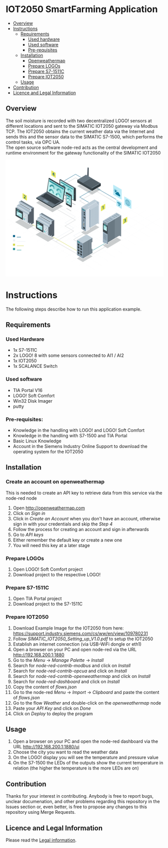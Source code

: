 # IOT2050 SmartFarming Application

- [Overview](#overview)
- [Instructions](#instructions)
  - [Requirements](#requirements)
    - [Used hardware](#used-hardware)
    - [Used software](#used-software)
    - [Pre-requisites](#pre-requisites)
   - [Installation](#installation)
     - [Openweathermap](#create-an-account-on-openweathermap)
     - [Prepare LOGOs](#prepare-logos)
     - [Prepare S7-1511C](#prepare-s7-1511c)
     - [Prepare IOT2050](#prepare-iot2050)
  - [Usage](#usage)
- [Contribution](#contribution)
- [Licence and Legal Information](#licence-and-legal-information)

## Overview
The soil moisture is recorded with two decentralized LOGO! sensors at different locations and sent to the SIMATIC IOT2050 gateway via Modbus TCP. The IOT2050 obtains the current weather data via the Internet and sends this and the sensor data to the SIMATIC S7-1500, which performs the control tasks, via OPC UA.  
The open source software node-red acts as the central development and runtime environment for the gateway functionality of the SIMATIC IOT2050

![deploy VFC](graphics/overview.png)

# Instructions
The following steps describe how to run this application example.

## Requirements

### Used Hardware
- 1x S7-1511C 
- 2x LOGO! 8 with some sensors connected to AI1 / AI2
- 1x IOT2050
- 1x SCALANCE Switch


### Used software
- TIA Portal V16
- LOGO! Soft Comfort 
- Win32 Disk Imager
- putty

### Pre-requisites: 
- Knowledge in the handling with LOGO! and LOGO! Soft Comfort
- Knowledge in the handling with S7-1500 and TIA Portal 
- Basic Linux Knowledge
- Account in the Siemens Industry Online Support to download the operating system for the IOT2050

## Installation

### Create an account on openweathermap
This is needed to create an API key to retrieve data from this service via the node-red node

1. Open http://openweathermap.com
2. Click on *Sign in*
3. Click in *Create an Account* when you don't have an account, otherwise sign in with your credentials and skip the *Step 4*
4. Follow the process for creating an account and sign in afterwards
5. Go to *API keys*
6. Either remember the default key or create a new one
7. You will need this key at a later stage


### Prepare LOGOs
1. Open LOGO! Soft Comfort project
2. Download project to the respective LOGO!

### Prepare S7-1511C
1. Open TIA Portal project
2. Download project to the S7-1511C

### Prepare IOT2050
1. Download Example Image for the IOT2050 from here: https://support.industry.siemens.com/cs/ww/en/view/109780231
2. Follow *SIMATIC_IOT2050_Setting_up_V1.0.pdf* to setup the IOT2050
3. Establish an internet connection (via USB-WiFi dongle or eth1)
4. Open a browser on your PC and open node-red via the URL http://192.168.200.1:1880
5. Go to the *Menu* -> *Manage Palette* -> *Install*
6. Search for *node-red-contrib-modbus* and click on *Install*
7. Search for *node-red-contrib-opcua* and click on *Install*
8. Search for *node-red-contrib-openweathermap* and click on *Install*
9. Search for *node-red-dashboard* and click on *Install*
10. Copy the content of *flows.json*
11. Go to the node-red *Menu* -> *Import* -> *Clipboard* and paste the content of *flows.json*
12. Go to the flow *Weather* and double-click on the *openweathermap* node
13. Paste your *API Key* and click on *Done*
14. Click on *Deploy* to deploy the program

## Usage
1. Open a browser on your PC and open the node-red dashboard via the URL http://192.168.200.1:1880/ui
2. Choose the city you want to read the weather data
3. On the LOGO! display you will see the temperature and pressure value
4. On the S7-1500 the LEDs of the outputs show the current temperature in relation (the higher the temperature is the more LEDs are on)

## Contribution

Thanks for your interest in contributing. Anybody is free to report bugs, unclear documenation, and other problems regarding this repository in the Issues section or, even better, is free to propose any changes to this repository using Merge Requests.

## Licence and Legal Information

Please read the [Legal information](LICENSE.md).
